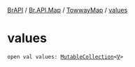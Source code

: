 [BrAPI](../../index.md) / [Br.API.Map](../index.md) / [TowwayMap](index.md) / [values](./values.md)

# values

`open val values: `[`MutableCollection`](https://kotlinlang.org/api/latest/jvm/stdlib/kotlin.collections/-mutable-collection/index.html)`<`[`V`](index.md#V)`>`